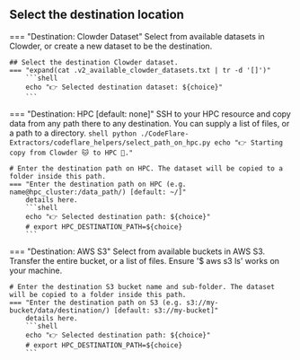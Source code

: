 ## Select the destination location

=== "Destination: Clowder Dataset"
    Select from available datasets in Clowder, or create a new dataset to be the destination.

    ## Select the destination Clowder dataset.
    === "expand(cat .v2_available_clowder_datasets.txt | tr -d '[]')"
        ```shell
        echo "👉 Selected destination dataset: ${choice}"
        ```

=== "Destination: HPC [default: none]"
    SSH to your HPC resource and copy data from any path there to any destination. You can supply a list of files, or a path to a directory. 
    ```shell
    python ./CodeFlare-Extractors/codeflare_helpers/select_path_on_hpc.py
    echo "👉 Starting copy from Clowder 🐱 to HPC 🏢."
    ```

    # Enter the destination path on HPC. The dataset will be copied to a folder inside this path.
    === "Enter the destination path on HPC (e.g. name@hpc_cluster:/data_path/) [default: ~/]"
        details here.
        ```shell
        echo "👉 Selected destination path: ${choice}"
        # export HPC_DESTINATION_PATH=${choice}
        ```

=== "Destination: AWS S3"
    Select from available buckets in AWS S3. Transfer the entire bucket, or a list of files. Ensure '$ aws s3 ls' works on your machine.

    # Enter the destination S3 bucket name and sub-folder. The dataset will be copied to a folder inside this path.
    === "Enter the destination path on S3 (e.g. s3://my-bucket/data/destination/) [default: s3://my-bucket]"
        details here.
        ```shell
        echo "👉 Selected destination path: ${choice}"
        # export HPC_DESTINATION_PATH=${choice}
        ```
